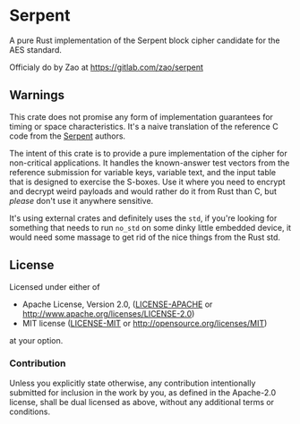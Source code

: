 # Serpent

A pure Rust implementation of the Serpent block cipher candidate for the AES standard.

Officialy do by Zao at https://gitlab.com/zao/serpent

## Warnings

This crate does not promise any form of implementation guarantees for timing or space characteristics. It's a naive translation of the reference C code from the [Serpent](https://www.cl.cam.ac.uk/~rja14/serpent.html) authors.

The intent of this crate is to provide a pure implementation of the cipher for non-critical applications. It handles the known-answer test vectors from the reference submission for variable keys, variable text, and the input table that is designed to exercise the S-boxes. Use it where you need to encrypt and decrypt weird payloads and would rather do it from Rust than C, but _please_ don't use it anywhere sensitive.

It's using external crates and definitely uses the `std`, if you're looking for something that needs to run `no_std` on some dinky little embedded device, it would need some massage to get rid of the nice things from the Rust std.

## License

Licensed under either of

 * Apache License, Version 2.0, ([LICENSE-APACHE](LICENSE-APACHE) or http://www.apache.org/licenses/LICENSE-2.0)
 * MIT license ([LICENSE-MIT](LICENSE-MIT) or http://opensource.org/licenses/MIT)

at your option.

### Contribution

Unless you explicitly state otherwise, any contribution intentionally submitted
for inclusion in the work by you, as defined in the Apache-2.0 license, shall be dual licensed as above, without any additional terms or conditions.
